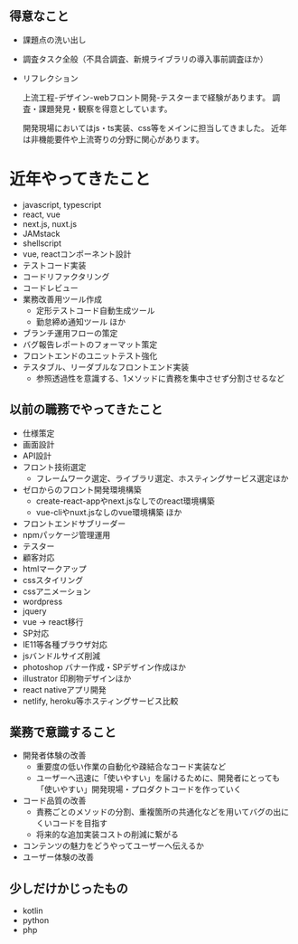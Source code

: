 ## 得意なこと
* 課題点の洗い出し
* 調査タスク全般（不具合調査、新規ライブラリの導入事前調査ほか）
* リフレクション

  上流工程-デザイン-webフロント開発-テスターまで経験があります。
  調査・課題発見・観察を得意としています。
  
  開発現場においてはjs・ts実装、css等をメインに担当してきました。
  近年は非機能要件や上流寄りの分野に関心があります。


# 近年やってきたこと
* javascript, typescript
* react, vue
* next.js, nuxt.js
* JAMstack
* shellscript
* vue, reactコンポーネント設計
* テストコード実装
* コードリファクタリング
* コードレビュー
* 業務改善用ツール作成
  - 定形テストコード自動生成ツール
  - 勤怠締め通知ツール ほか
* ブランチ運用フローの策定
* バグ報告レポートのフォーマット策定
* フロントエンドのユニットテスト強化
* テスタブル、リーダブルなフロントエンド実装
  - 参照透過性を意識する、1メソッドに責務を集中させず分割させるなど


## 以前の職務でやってきたこと
* 仕様策定
* 画面設計
* API設計
* フロント技術選定
  - フレームワーク選定、ライブラリ選定、ホスティングサービス選定ほか
* ゼロからのフロント開発環境構築 
  - create-react-appやnext.jsなしでのreact環境構築
  - vue-cliやnuxt.jsなしのvue環境構築 ほか
* フロントエンドサブリーダー
* npmパッケージ管理運用
* テスター
* 顧客対応
* htmlマークアップ
* cssスタイリング
* cssアニメーション
* wordpress
* jquery
* vue -> react移行
* SP対応
* IE11等各種ブラウザ対応
* jsバンドルサイズ削減
* photoshop バナー作成・SPデザイン作成ほか
* illustrator 印刷物デザインほか
* react nativeアプリ開発
* netlify, heroku等ホスティングサービス比較


## 業務で意識すること
* 開発者体験の改善
  - 重要度の低い作業の自動化や疎結合なコード実装など
  - ユーザーへ迅速に「使いやすい」を届けるために、開発者にとっても「使いやすい」開発現場・プロダクトコードを作っていく
* コード品質の改善
  - 責務ごとのメソッドの分割、重複箇所の共通化などを用いてバグの出にくいコードを目指す
  - 将来的な追加実装コストの削減に繋がる
* コンテンツの魅力をどうやってユーザーへ伝えるか
* ユーザー体験の改善


## 少しだけかじったもの
* kotlin
* python
* php